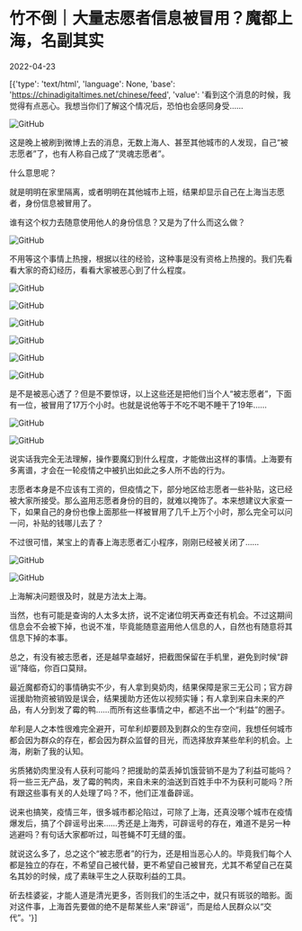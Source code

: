 # 竹不倒｜大量志愿者信息被冒用？魔都上海，名副其实

2022-04-23

[{'type': 'text/html', 'language': None, 'base': 'https://chinadigitaltimes.net/chinese/feed', 'value': '看到这个消息的时候，我觉得有点恶心。我想当你们了解这个情况后，恐怕也会感同身受……

![GitHub](https://chinadigitaltimes.net/chinese/files/2022/04/post-680208-62640c64960ba.png)

这是晚上被刷到微博上去的消息，无数上海人、甚至其他城市的人发现，自己“被志愿者”了，也有人称自己成了“灵魂志愿者”。

什么意思呢？

就是明明在家里隔离，或者明明在其他城市上班，结果却显示自己在上海当志愿者，身份信息被冒用了。

谁有这个权力去随意使用他人的身份信息？又是为了什么而这么做？

![GitHub](https://chinadigitaltimes.net/chinese/files/2022/04/post-680208-62640c64a3f42.png)

不用等这个事情上热搜，根据以往的经验，这种事是没有资格上热搜的。我们先看看大家的奇幻经历，看看大家被恶心到了什么程度。

![GitHub](https://chinadigitaltimes.net/chinese/files/2022/04/post-680208-62640c64ad997.png)

![GitHub](https://chinadigitaltimes.net/chinese/files/2022/04/post-680208-62640c64b6714.png)

![GitHub](https://chinadigitaltimes.net/chinese/files/2022/04/post-680208-62640c64c0d1a.png)

![GitHub](https://chinadigitaltimes.net/chinese/files/2022/04/post-680208-62640c64cbd5d.png)

![GitHub](https://chinadigitaltimes.net/chinese/files/2022/04/post-680208-62640c64d7e7e.png)

![GitHub](https://chinadigitaltimes.net/chinese/files/2022/04/post-680208-62640c64e1dc7.png)

是不是被恶心透了？但是不要惊讶，以上这些还是把他们当个人“被志愿者”，下面有一位，被冒用了17万个小时。也就是说他等于不吃不喝不睡干了19年……

![GitHub](https://chinadigitaltimes.net/chinese/files/2022/04/post-680208-62640c64eafce.png)

![GitHub](https://chinadigitaltimes.net/chinese/files/2022/04/post-680208-62640c650520a.png)

说实话我完全无法理解，操作要魔幻到什么程度，才能做出这样的事情。上海要有多离谱，才会在一轮疫情之中被扒出如此之多人所不齿的行为。

志愿者本身是不应该有工资的，但疫情之下，部分地区给志愿者一些补贴，这已经被大家所接受。那么盗用志愿者身份的目的，就难以掩饰了。本来想建议大家查一下，如果自己的身份也像上面那些一样被冒用了几千上万个小时，那么完全可以问一问，补贴的钱哪儿去了？

不过很可惜，某宝上的青春上海志愿者汇小程序，刚刚已经被关闭了……

![GitHub](https://chinadigitaltimes.net/chinese/files/2022/04/post-680208-62640c650faa6.png)

![GitHub](https://chinadigitaltimes.net/chinese/files/2022/04/post-680208-62640c6517856.png)

上海解决问题很及时，就是方法太上海。

当然，也有可能是查询的人太多太挤，说不定诸位明天再查还有机会。不过这期间信息会不会被下掉，也说不准，毕竟能随意盗用他人信息的人，自然也有随意将其信息下掉的本事。

总之，有没有被志愿者，还是越早查越好，把截图保留在手机里，避免到时候“辟谣”降临，你百口莫辩。

最近魔都奇幻的事情确实不少，有人拿到臭奶肉，结果保障是家三无公司；官方辟谣援助物资被销毁是误会，结果援助方还佐以视频实锤；有人拿到来自未来的产品，有人分到发了霉的鸭……而所有这些事情之中，都逃不出一个“利益”的圈子。

牟利是人之本性很难完全避开，可牟利却要顾及到群众的生存空间，我想任何城市都会因为群众的存在，都会因为群众监督的目光，而选择放弃某些牟利的机会。上海，刷新了我的认知。

劣质猪奶肉里没有人获利可能吗？把援助的菜丢掉饥饿营销不是为了利益可能吗？将一些三无产品，发了霉的鸭肉，来自未来的油送到百姓手中不为获利可能吗？所有跟这些事有关的人处理了吗？不，他们正准备辟谣。

说来也搞笑，疫情三年，很多城市都沦陷过，可除了上海，还真没哪个城市在疫情爆发后，搞了个辟谣号出来……秀还是上海秀，可辟谣号的存在，难道不是另一种逃避吗？有句话大家都听过，叫苍蝇不叮无缝的蛋。

就说这么多了，总之这个“被志愿者”的行为，还是相当恶心人的。毕竟我们每个人都是独立的存在，不希望自己被代替，更不希望自己被冒充，尤其不希望自己在莫名其妙的时候，成了素昧平生之人获取利益的工具。

斫去桂婆娑，才能人道是清光更多，否则我们的生活之中，就只有斑驳的暗影。面对这件事，上海首先要做的绝不是帮某些人来“辟谣”，而是给人民群众以“交代”。'}]